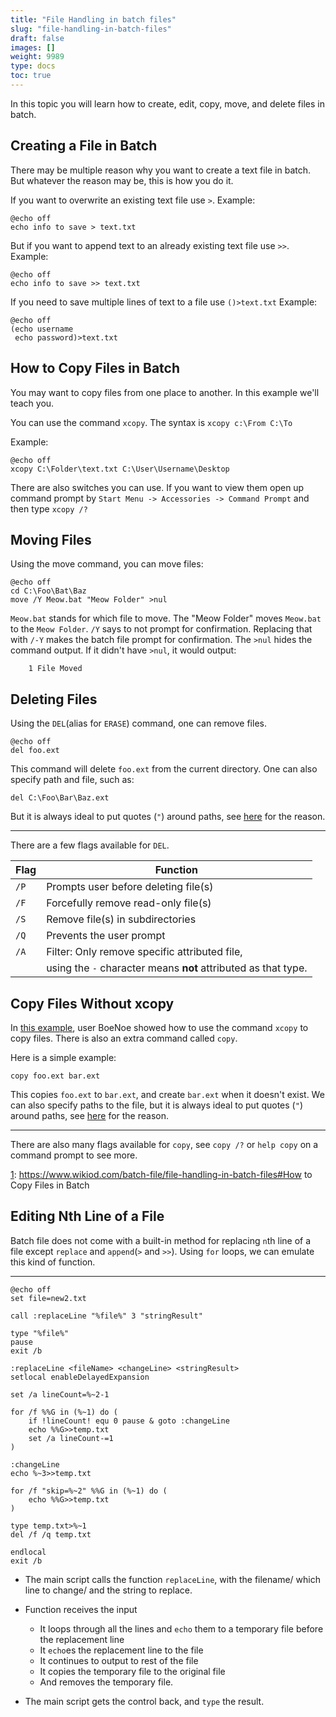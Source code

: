 ```yaml
---
title: "File Handling in batch files"
slug: "file-handling-in-batch-files"
draft: false
images: []
weight: 9989
type: docs
toc: true
---
```


In this topic you will learn how to create, edit, copy, move, and delete files in batch.

## Creating a File in Batch
There may be multiple reason why you want to create a text file in batch. 
But whatever the reason may be, this is how you do it.

If you want to overwrite an existing text file use `>`.
Example:

    @echo off
    echo info to save > text.txt
    
But if you want to append text to an already existing text file use `>>`.
Example:
    
    @echo off
    echo info to save >> text.txt

If you need to save multiple lines of text to a file use `()>text.txt`
Example:

    @echo off
    (echo username
     echo password)>text.txt



## How to Copy Files in Batch
You may want to copy files from one place to another. In this example we'll teach you.

You can use the command `xcopy`. The syntax is `xcopy c:\From C:\To`

Example:

    @echo off
    xcopy C:\Folder\text.txt C:\User\Username\Desktop

There are also switches you can use. If you want to view them open up command prompt by `Start Menu -> Accessories -> Command Prompt` and then type `xcopy /?`

## Moving Files
Using the move command, you can move files:

    @echo off
    cd C:\Foo\Bat\Baz
    move /Y Meow.bat "Meow Folder" >nul

`Meow.bat` stands for which file to move. The "Meow Folder" moves `Meow.bat` to the `Meow Folder`. `/Y` says to not prompt for confirmation. Replacing that with `/-Y` makes the batch file prompt for confirmation. The `>nul` hides the command output. If it didn't have `>nul`, it would output: 
    
        1 File Moved



## Deleting Files
Using the `DEL`(alias for `ERASE`) command, one can remove files.

    @echo off
    del foo.ext

This command will delete `foo.ext` from the current directory. One can also specify path and file, such as:

    del C:\Foo\Bar\Baz.ext

But it is always ideal to put quotes (`"`) around paths, see [here][1] for the reason.

---

There are a few flags available for `DEL`.

| Flag | Function |
| ------ | ------ |
| `/P`   | Prompts user before deleting file(s)   |
| `/F`   | Forcefully remove read-only file(s) |
| `/S`   | Remove file(s) in subdirectories |
| `/Q`   | Prevents the user prompt |
| `/A`   | Filter: Only remove specific attributed file,
|        |         using the `-` character means **not** attributed as that type.




  [1]: https://www.wikiod.com/batch-file/best-practices#Quotes

## Copy Files Without xcopy
In [this example][1], user BoeNoe showed how to use the command `xcopy` to copy files. There is also an extra command called `copy`.

Here is a simple example:

    copy foo.ext bar.ext

This copies `foo.ext` to `bar.ext`, and create `bar.ext` when it doesn't exist. We can also specify paths to the file, but it is always ideal to put quotes (`"`) around paths, see [here][1] for the reason.

---

There are also many flags available for `copy`, see `copy /?` or `help copy` on a command prompt to see more.




  [1]: https://www.wikiod.com/batch-file/file-handling-in-batch-files#How to Copy Files in Batch

## Editing Nth Line of a File
Batch file does not come with a built-in method for replacing `n`th line of a file except `replace` and `append`(`>` and `>>`). Using `for` loops, we can emulate this kind of function.

---
    @echo off
    set file=new2.txt

    call :replaceLine "%file%" 3 "stringResult"

    type "%file%"
    pause
    exit /b
    
    :replaceLine <fileName> <changeLine> <stringResult>
    setlocal enableDelayedExpansion
    
    set /a lineCount=%~2-1

    for /f %%G in (%~1) do (
        if !lineCount! equ 0 pause & goto :changeLine
        echo %%G>>temp.txt
        set /a lineCount-=1
    )
    
    :changeLine
    echo %~3>>temp.txt
    
    for /f "skip=%~2" %%G in (%~1) do (
        echo %%G>>temp.txt
    )

    type temp.txt>%~1
    del /f /q temp.txt
    
    endlocal
    exit /b

- The main script calls the function `replaceLine`, with the filename/ which line to change/ and the string to replace.

- Function receives the input 
  - It loops through all the lines and `echo` them to a temporary file before the replacement line
  - It `echo`es the replacement line to the file
  - It continues to output to rest of the file
  - It copies the temporary file to the original file
  - And removes the temporary file.

- The main script gets the control back, and `type` the result.

